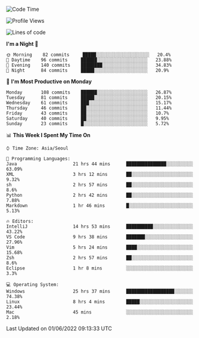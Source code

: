 <!--START_SECTION:waka-->
![Code Time](http://img.shields.io/badge/Code%20Time-620%20hrs%2045%20mins-blue)

![Profile Views](http://img.shields.io/badge/Profile%20Views-4-blue)

![Lines of code](https://img.shields.io/badge/From%20Hello%20World%20I%27ve%20Written-1%20Million%20lines%20of%20code-blue)

**I'm a Night 🦉** 

```text
🌞 Morning    82 commits     █████░░░░░░░░░░░░░░░░░░░░   20.4% 
🌆 Daytime    96 commits     ██████░░░░░░░░░░░░░░░░░░░   23.88% 
🌃 Evening    140 commits    ████████░░░░░░░░░░░░░░░░░   34.83% 
🌙 Night      84 commits     █████░░░░░░░░░░░░░░░░░░░░   20.9%

```
📅 **I'm Most Productive on Monday** 

```text
Monday       108 commits    ██████░░░░░░░░░░░░░░░░░░░   26.87% 
Tuesday      81 commits     █████░░░░░░░░░░░░░░░░░░░░   20.15% 
Wednesday    61 commits     ███░░░░░░░░░░░░░░░░░░░░░░   15.17% 
Thursday     46 commits     ██░░░░░░░░░░░░░░░░░░░░░░░   11.44% 
Friday       43 commits     ██░░░░░░░░░░░░░░░░░░░░░░░   10.7% 
Saturday     40 commits     ██░░░░░░░░░░░░░░░░░░░░░░░   9.95% 
Sunday       23 commits     █░░░░░░░░░░░░░░░░░░░░░░░░   5.72%

```


📊 **This Week I Spent My Time On** 

```text
⌚︎ Time Zone: Asia/Seoul

💬 Programming Languages: 
Java                     21 hrs 44 mins      ███████████████░░░░░░░░░░   63.09% 
XML                      3 hrs 12 mins       ██░░░░░░░░░░░░░░░░░░░░░░░   9.32% 
sh                       2 hrs 57 mins       ██░░░░░░░░░░░░░░░░░░░░░░░   8.6% 
Python                   2 hrs 42 mins       ██░░░░░░░░░░░░░░░░░░░░░░░   7.88% 
Markdown                 1 hr 46 mins        █░░░░░░░░░░░░░░░░░░░░░░░░   5.13%

🔥 Editors: 
IntelliJ                 14 hrs 53 mins      ██████████░░░░░░░░░░░░░░░   43.22% 
VS Code                  9 hrs 38 mins       ███████░░░░░░░░░░░░░░░░░░   27.96% 
Vim                      5 hrs 24 mins       ████░░░░░░░░░░░░░░░░░░░░░   15.68% 
Zsh                      2 hrs 57 mins       ██░░░░░░░░░░░░░░░░░░░░░░░   8.6% 
Eclipse                  1 hr 8 mins         ░░░░░░░░░░░░░░░░░░░░░░░░░   3.3%

💻 Operating System: 
Windows                  25 hrs 37 mins      ██████████████████░░░░░░░   74.38% 
Linux                    8 hrs 4 mins        █████░░░░░░░░░░░░░░░░░░░░   23.44% 
Mac                      45 mins             ░░░░░░░░░░░░░░░░░░░░░░░░░   2.18%

```


 Last Updated on 01/06/2022 09:13:33 UTC
<!--END_SECTION:waka-->
